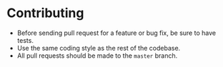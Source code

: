 # Contributing

- Before sending pull request for a feature or bug fix, be sure to have tests.
- Use the same coding style as the rest of the codebase.
- All pull requests should be made to the `master` branch.
